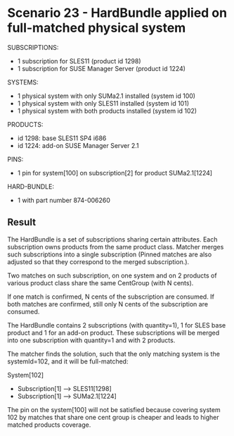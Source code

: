 Scenario 23 - HardBundle applied on full-matched physical system
================================================================

SUBSCRIPTIONS:
- 1 subscription for SLES11 (product id 1298)
- 1 subscription for SUSE Manager Server (product id 1224)

SYSTEMS:
- 1 physical system with only SUMa2.1 installed (system id 100)
- 1 physical system with only SLES11 installed (system id 101)
- 1 physical system with both products installed (system id 102)

PRODUCTS:
- id 1298: base SLES11 SP4 i686
- id 1224: add-on SUSE Manager Server 2.1

PINS:
- 1 pin for system[100] on subscription[2] for product SUMa2.1[1224]

HARD-BUNDLE:
- 1 with part number 874-006260


Result
------
The HardBundle is a set of subscriptions sharing certain attributes. Each
subscription owns products from the same product class. Matcher merges such
subscriptions into a single subscription (Pinned matches are also adjusted so
that they correspond to the merged subscription.).

Two matches on such subscription, on one system and on 2 products of various product class
share the same CentGroup (with N cents).

If one match is confirmed, N cents of the subscription are consumed.
If both matches are confirmed, still only N cents of the subscription are consumed.

The HardBundle contains 2 subscriptions (with quantity=1), 1 for SLES base
product and 1 for an add-on product. These subscriptions will be merged into
one subscription with quantity=1 and with 2 products.

The matcher finds the solution, such that the only matching system is the
systemId=102, and it will be full-matched:

System[102]
 - Subscription[1] --> SLES11[1298]
 - Subscription[1] --> SUMa2.1[1224]

The pin on the system[100] will not be satisfied because covering system 102 by matches that
share one cent group is cheaper and leads to higher matched products coverage.

